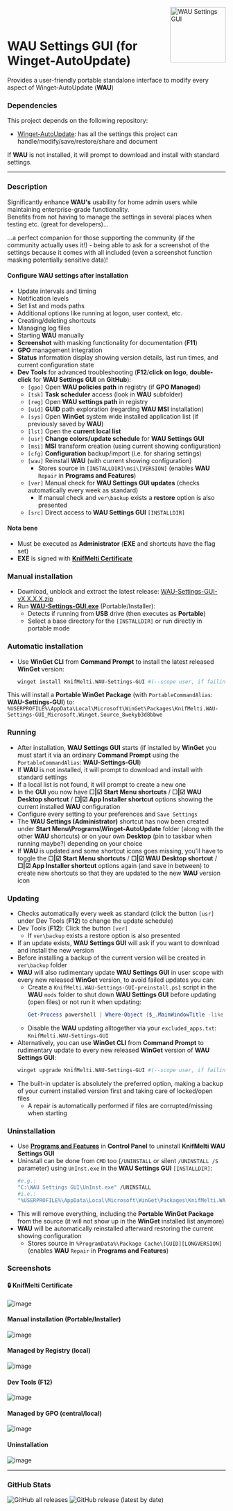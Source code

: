 <img src="Sources/assets/WAU%20Settings%20GUI.png" alt="WAU Settings GUI" width="128" align="right"><br><br>

# WAU Settings GUI (for Winget-AutoUpdate)

Provides a user-friendly portable standalone interface to modify every aspect of Winget-AutoUpdate (**WAU**)

### Dependencies
This project depends on the following repository:
- [Winget-AutoUpdate](https://github.com/Romanitho/Winget-AutoUpdate): has all the settings this project can handle/modify/save/restore/share and document

If **WAU** is not installed, it will prompt to download and install with standard settings.

---

### Description
Significantly enhance **WAU's** usability for home admin users while maintaining enterprise-grade functionality.<br>
Benefits from not having to manage the settings in several places when testing etc. (great for developers)...

...a perfect companion for those supporting the community (if the community actually uses it!) - being able to ask for a screenshot of the settings because it comes with all included (even a screenshot function masking potentially sensitive data)!

#### Configure **WAU** settings after installation
- Update intervals and timing
- Notification levels
- Set list and mods paths
- Additional options like running at logon, user context, etc.
- Creating/deleting shortcuts
- Managing log files
- Starting **WAU** manually
- **Screenshot** with masking functionality for documentation (**F11**)
- **GPO** management integration
- **Status** information display showing version details, last run times, and current configuration state
- **Dev Tools** for advanced troubleshooting (**F12**/**click on logo**, **double-click** for **WAU Settings GUI** on **GitHub**):
  - `[gpo]` Open **WAU policies path** in registry (if **GPO Managed**)
  - `[tsk]` **Task scheduler** access (look in **WAU** subfolder)
  - `[reg]` Open **WAU settings path** in registry
  - `[uid]` **GUID** path exploration (regarding **WAU MSI** installation)
  - `[sys]` Open **WinGet** system wide installed application list (if previously saved by **WAU**)
  - `[lst]` Open the **current local list**
  - `[usr]` **Change colors/update schedule** for **WAU Settings GUI**
  - `[msi]` **MSI** transform creation (using current showing configuration)
  - `[cfg]` **Configuration** backup/import (i.e. for sharing settings)
  - `[wau]` Reinstall **WAU** (with current showing configuration)
    - Stores source in `[INSTALLDIR]\msi\[VERSION]` (enables **WAU** `Repair` in **Programs and Features**)
  - `[ver]` Manual check for **WAU Settings GUI updates** (checks automatically every week as standard)
    - If manual check and `ver\backup` exists a **restore** option is also presented
  - `[src]` Direct access to **WAU Settings GUI** `[INSTALLDIR]` 

#### Nota bene
- Must be executed as **Administrator** (**EXE** and shortcuts have the flag set)
- **EXE** is signed with **[KnifMelti Certificate](#-knifmelti-certificate)**

### Manual installation
- Download, unblock and extract the latest release: [WAU-Settings-GUI-vX.X.X.X.zip](https://github.com/KnifMelti/WAU-Settings-GUI/releases/latest)
- Run **[WAU-Settings-GUI.exe](#manual-installation-portableinstaller)** (Portable/Installer):
  - Detects if running from **USB** drive (then executes as **Portable**)
  - Select a base directory for the `[INSTALLDIR]` or run directly in portable mode

### Automatic installation
- Use **WinGet CLI** from **Command Prompt** to install the latest released **WinGet** version:
  ```bash
  winget install KnifMelti.WAU-Settings-GUI #(--scope user, if failing)
  ```
This will install a **Portable WinGet Package** (with `PortableCommandAlias`: **WAU-Settings-GUI**) to:
   `%USERPROFILE%\AppData\Local\Microsoft\WinGet\Packages\KnifMelti.WAU-Settings-GUI_Microsoft.Winget.Source_8wekyb3d8bbwe`

### Running
- After installation, **WAU Settings GUI** starts (if installed by **WinGet** you must start it via an ordinary **Command Prompt** using the `PortableCommandAlias`: **WAU-Settings-GUI**)
- If **WAU** is not installed, it will prompt to download and install with standard settings
- If a local list is not found, it will prompt to create a new one
- In the **GUI** you now have **☐|☑ Start Menu shortcuts** / **☐|☑ WAU Desktop shortcut** / **☐|☑ App Installer shortcut** options showing the current installed **WAU** configuration
- Configure every setting to your preferences and `Save Settings`
- The **WAU Settings (Administrator)** shortcut has now been created under **Start Menu\Programs\Winget-AutoUpdate** folder (along with the other **WAU** shortcuts) or on your own **Desktop** (pin to taskbar when running maybe?) depending on your choice
- If **WAU** is updated and some shortcut icons goes missing, you'll have to toggle the **☐|☑ Start Menu shortcuts** / **☐|☑ WAU Desktop shortcut** / **☐|☑ App Installer shortcut** options again (and save in between) to create new shortcuts so that they are updated to the new **WAU** version icon

### Updating
- Checks automatically every week as standard (click the button `[usr]` under Dev Tools (**F12**) to change the update schedule)
- Dev Tools (**F12**): Click the button `[ver]`
    - If `ver\backup` exists a restore option is also presented
- If an update exists, **WAU Settings GUI** will ask if you want to download and install the new version
- Before installing a backup of the current version will be created in `ver\backup` folder
- **WAU** will also rudimentary update **WAU Settings GUI** in user scope with every new released **WinGet** version, to avoid failed updates you can:
  - Create a `KnifMelti.WAU-Settings-GUI-preinstall.ps1` script in the **WAU** `mods` folder to shut down **WAU Settings GUI** before updating (open files) or not run it when updating:
    ```powershell
    Get-Process powershell | Where-Object {$_.MainWindowTitle -like "WAU Settings*"} | Stop-Process -Force
    ```
  - Disable the **WAU** updating alltogether via your `excluded_apps.txt`:<br>`KnifMelti.WAU-Settings-GUI`
- Alternatively, you can use **WinGet CLI** from **Command Prompt** to rudimentary update to every new released **WinGet** version of **WAU Settings GUI**:
  ```bash
  winget upgrade KnifMelti.WAU-Settings-GUI #(--scope user, if failing)
  ```
- The built-in updater is absolutely the preferred option, making a backup of your current installed version first and taking care of locked/open files
  - A repair is automatically performed if files are corrupted/missing when starting

### Uninstallation
- Use **[Programs and Features](#uninstallation-1)** in **Control Panel** to uninstall **KnifMelti WAU Settings GUI**
- Uninstall can be done from `CMD` too (`/UNINSTALL` or silent `/UNINSTALL /S` parameter) using `UnInst.exe` in the **WAU Settings GUI** `[INSTALLDIR]`:
  ```bash
  #e.g.:
  "C:\WAU Settings GUI\UnInst.exe" /UNINSTALL
  #i.e.:
  "%USERPROFILE%\AppData\Local\Microsoft\WinGet\Packages\KnifMelti.WAU-Settings-GUI_Microsoft.Winget.Source_8wekyb3d8bbwe\UnInst.exe" /UNINSTALL /S
  ```
- This will remove everything, including the **Portable WinGet Package** from the source (it will not show up in the **WinGet** installed list anymore)
- **WAU** will be automatically reinstalled afterward restoring the current showing configuration
  - Stores source in `%ProgramData%\Package Cache\[GUID][LONGVERSION]` (enables **WAU** `Repair` in **Programs and Features**)

### Screenshots
#### 🔒 KnifMelti Certificate
![image](Sources/assets/KnifMelti_Certificate.png)
#### Manual installation (Portable/Installer)
![image](Sources/assets//WAU-Settings-GUI.png)
#### Managed by Registry (local)
![image](Sources/assets/Screenshot_Local.png)
#### Dev Tools (F12)
![image](Sources/assets/Screenshot_F12.png)
#### Managed by GPO (central/local)
![image](Sources/assets/Screenshot_GPO.png)
#### Uninstallation
![image](Sources/assets/Screenshot_Uninstall.png)

---

### GitHub Stats
![GitHub all releases](https://img.shields.io/github/downloads/KnifMelti/WAU-Settings-GUI/total)
![GitHub release (latest by date)](https://img.shields.io/github/downloads/KnifMelti/WAU-Settings-GUI/latest/total)
